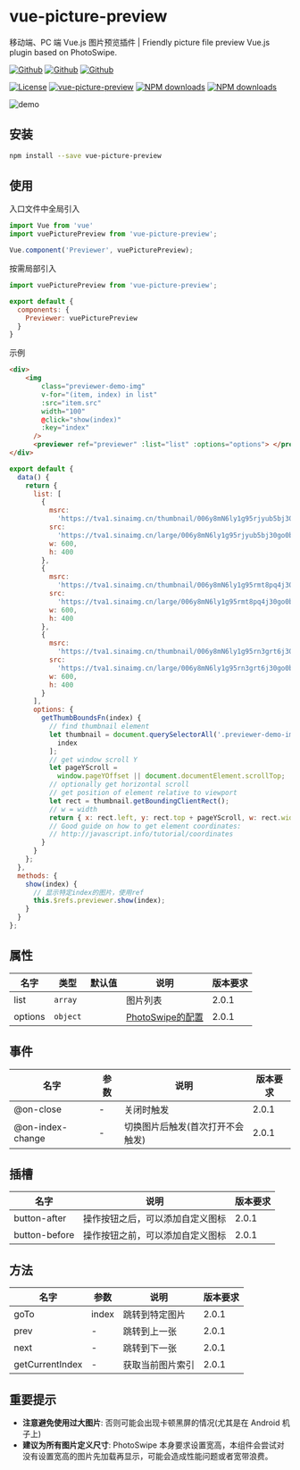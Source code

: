 # vue-picture-preview

移动端、PC 端 Vue.js 图片预览插件 | Friendly picture file preview Vue.js plugin based on PhotoSwipe.

[![Github](https://img.shields.io/github/stars/xlogiccc/vue-picture-preview.svg?style=social&label=Star)](https://github.com/xlogiccc/vue-picture-preview) [![Github](https://img.shields.io/github/forks/xlogiccc/vue-picture-preview.svg?style=social&label=Fork)](https://github.com/xlogiccc/vue-picture-preview) [![Github](https://img.shields.io/github/watchers/xlogiccc/vue-picture-preview.svg?style=social&label=Watch)](https://github.com/xlogiccc/vue-picture-preview)

[![License](https://img.shields.io/npm/l/vue-picture-preview.svg?style=flat-square)](https://www.npmjs.org/package/vue-picture-preview) [![vue-picture-preview](https://img.shields.io/npm/v/vue-picture-preview.svg?style=flat-square)](https://www.npmjs.org/package/vue-picture-preview) [![NPM downloads](http://img.shields.io/npm/dm/vue-picture-preview.svg?style=flat-square)](https://npmjs.org/package/vue-picture-preview) [![NPM downloads](http://img.shields.io/npm/dt/vue-picture-preview.svg?style=flat-square)](https://npmjs.org/package/vue-picture-preview)



![demo](https://tva1.sinaimg.cn/large/006y8mN6ly1g95s5gzoc5j30xr0u00tk.jpg)



## 安装

```sh
npm install --save vue-picture-preview
```



## 使用

入口文件中全局引入

```javascript
import Vue from 'vue'
import vuePicturePreview from 'vue-picture-preview';

Vue.component('Previewer', vuePicturePreview);
```

按需局部引入

```javascript
import vuePicturePreview from 'vue-picture-preview';

export default {
  components: {
    Previewer: vuePicturePreview
  }
}
```

示例

```HTML
<div>
    <img
        class="previewer-demo-img"
        v-for="(item, index) in list"
        :src="item.src"
        width="100"
        @click="show(index)"
        :key="index"
      />
      <previewer ref="previewer" :list="list" :options="options"> </previewer>
</div>
```

```javascript
export default {
  data() {
    return {
      list: [
        {
          msrc:
            'https://tva1.sinaimg.cn/thumbnail/006y8mN6ly1g95rjyub5bj30go0b40wc.jpg',
          src:
            'https://tva1.sinaimg.cn/large/006y8mN6ly1g95rjyub5bj30go0b40wc.jpg',
          w: 600,
          h: 400
        },
        {
          msrc:
            'https://tva1.sinaimg.cn/thumbnail/006y8mN6ly1g95rmt8pq4j30go0b4n28.jpg',
          src:
            'https://tva1.sinaimg.cn/large/006y8mN6ly1g95rmt8pq4j30go0b4n28.jpg',
          w: 600,
          h: 400
        },
        {
          msrc:
            'https://tva1.sinaimg.cn/thumbnail/006y8mN6ly1g95rn3grt6j30go0b4n0w.jpg',
          src:
            'https://tva1.sinaimg.cn/large/006y8mN6ly1g95rn3grt6j30go0b4n0w.jpg',
          w: 600,
          h: 400
        }
      ],
      options: {
        getThumbBoundsFn(index) {
          // find thumbnail element
          let thumbnail = document.querySelectorAll('.previewer-demo-img')[
            index
          ];
          // get window scroll Y
          let pageYScroll =
            window.pageYOffset || document.documentElement.scrollTop;
          // optionally get horizontal scroll
          // get position of element relative to viewport
          let rect = thumbnail.getBoundingClientRect();
          // w = width
          return { x: rect.left, y: rect.top + pageYScroll, w: rect.width };
          // Good guide on how to get element coordinates:
          // http://javascript.info/tutorial/coordinates
        }
      }
    };
  },
  methods: {
    show(index) {
      // 显示特定index的图片，使用ref
      this.$refs.previewer.show(index);
    }
  }
};
```



## 属性

| 名字    | 类型     | 默认值 | 说明                                                         | 版本要求 |
| ------- | -------- | ------ | ------------------------------------------------------------ | -------- |
| list    | `array`  |        | 图片列表                                                     | 2.0.1    |
| options | `object` |        | [PhotoSwipe的配置](https://photoswipe.com/documentation/options.html) | 2.0.1    |



## 事件

| 名字             | 参数 | 说明                             | 版本要求 |
| ---------------- | ---- | -------------------------------- | -------- |
| @on-close        | -    | 关闭时触发                       | 2.0.1    |
| @on-index-change | -    | 切换图片后触发(首次打开不会触发) | 2.0.1    |



## 插槽

| 名字          | 说明                             | 版本要求 |
| ------------- | -------------------------------- | -------- |
| button-after  | 操作按钮之后，可以添加自定义图标 | 2.0.1    |
| button-before | 操作按钮之前，可以添加自定义图标 | 2.0.1    |



## 方法

| 名字            | 参数  | 说明             | 版本要求 |
| --------------- | ----- | ---------------- | -------- |
| goTo            | index | 跳转到特定图片   | 2.0.1    |
| prev            | -     | 跳转到上一张     | 2.0.1    |
| next            | -     | 跳转到下一张     | 2.0.1    |
| getCurrentIndex | -     | 获取当前图片索引 | 2.0.1    |



## 重要提示

- **注意避免使用过大图片**: 否则可能会出现卡顿黑屏的情况(尤其是在 Android 机子上)
- **建议为所有图片定义尺寸**: PhotoSwipe 本身要求设置宽高，本组件会尝试对没有设置宽高的图片先加载再显示，可能会造成性能问题或者宽带浪费。

